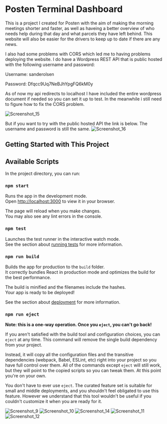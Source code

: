 # Posten Terminal Dashboard

This is a project I created for Posten with the aim of making the morning meetings shorter and faster, as well as haveing a better overview of
who needs help during that day and what parcels they have left behind. This website will also be easier for the drivers to keep up to date if there
are any news.

I also had some problems with CORS which led me to having problems deploying the website. I do have a Wordpress REST API that is public hosted with the following username and password:

Username: sanderolsen

Password: Dfqcc9Uq7NeBJhYpgFQ6kM0y

As of now my api redirects to localhost
I have included the entire wordpress document if needed so you can set it up to test. 
In the meanwhile i still need to figure how to fix the CORS problem.

![Screenshot_15](https://user-images.githubusercontent.com/79259476/206543841-f67ed9b4-ce92-4eb5-9ce2-8fd7b3a849eb.png)

But if you want to try with the public hosted API the link is below. The username and password is still the same.
![Screenshot_16](https://user-images.githubusercontent.com/79259476/206544092-13766f4d-91fa-40fe-9d8c-9843b3f31def.png)



## Getting Started with This Project

## Available Scripts

In the project directory, you can run:

### `npm start`

Runs the app in the development mode.\
Open [http://localhost:3000](http://localhost:3000) to view it in your browser.

The page will reload when you make changes.\
You may also see any lint errors in the console.

### `npm test`

Launches the test runner in the interactive watch mode.\
See the section about [running tests](https://facebook.github.io/create-react-app/docs/running-tests) for more information.

### `npm run build`

Builds the app for production to the `build` folder.\
It correctly bundles React in production mode and optimizes the build for the best performance.

The build is minified and the filenames include the hashes.\
Your app is ready to be deployed!

See the section about [deployment](https://facebook.github.io/create-react-app/docs/deployment) for more information.

### `npm run eject`

**Note: this is a one-way operation. Once you `eject`, you can't go back!**

If you aren't satisfied with the build tool and configuration choices, you can `eject` at any time. This command will remove the single build dependency from your project.

Instead, it will copy all the configuration files and the transitive dependencies (webpack, Babel, ESLint, etc) right into your project so you have full control over them. All of the commands except `eject` will still work, but they will point to the copied scripts so you can tweak them. At this point you're on your own.

You don't have to ever use `eject`. The curated feature set is suitable for small and middle deployments, and you shouldn't feel obligated to use this feature. However we understand that this tool wouldn't be useful if you couldn't customize it when you are ready for it.

![Screenshot_9](https://user-images.githubusercontent.com/79259476/206277285-f57e6702-747a-4e34-9993-85b43ff9c1bf.png)
![Screenshot_10](https://user-images.githubusercontent.com/79259476/206277291-df97e3e8-b7b8-441b-a46d-425e7ce75bc1.png)
![Screenshot_14](https://user-images.githubusercontent.com/79259476/206502568-48fdaebe-4584-48b7-ab88-4fc6d0c1b7e7.png)
![Screenshot_11](https://user-images.githubusercontent.com/79259476/206277292-194b7c7a-9ee3-47bf-aab4-0d1a3a54838e.png)
![Screenshot_12](https://user-images.githubusercontent.com/79259476/206277295-e120e982-dbde-4c8b-ab6b-c9d5de589767.png)
